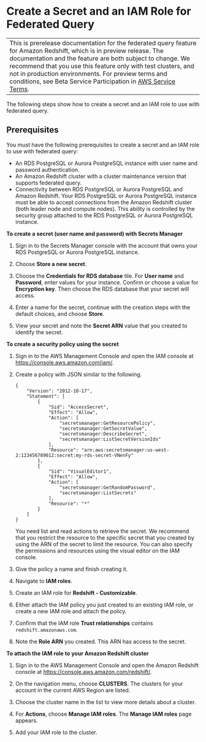 # Create a Secret and an IAM Role for Federated Query<a name="federated-create-secret-iam-role"></a>


|  | 
| --- |
| This is prerelease documentation for the federated query feature for Amazon Redshift, which is in preview release\. The documentation and the feature are both subject to change\. We recommend that you use this feature only with test clusters, and not in production environments\. For preview terms and conditions, see Beta Service Participation in [AWS Service Terms](https://aws.amazon.com/service-terms/)\.   | 

The following steps show how to create a secret and an IAM role to use with federated query\. 

## Prerequisites<a name="federated-create-secret-prerequisites"></a>

You must have the following prerequisites to create a secret and an IAM role to use with federated query:
+ An RDS PostgreSQL or Aurora PostgreSQL instance with user name and password authentication\.
+ An Amazon Redshift cluster with a cluster maintenance version that supports federated query\.
+ Connectivity between RDS PostgreSQL or Aurora PostgreSQL and Amazon Redshift\. Your RDS PostgreSQL or Aurora PostgreSQL instance must be able to accept connections from the Amazon Redshift cluster \(both leader node and compute nodes\)\. This ability is controlled by the security group attached to the RDS PostgreSQL or Aurora PostgreSQL instance\.

**To create a secret \(user name and password\) with Secrets Manager**

1. Sign in to the Secrets Manager console with the account that owns your RDS PostgreSQL or Aurora PostgreSQL instance\.

1. Choose **Store a new secret**\. 

1. Choose the **Credentials for RDS database** tile\. For **User name** and **Password**, enter values for your instance\. Confirm or choose a value for **Encryption key**\. Then choose the RDS database that your secret will access\. 

1. Enter a name for the secret, continue with the creation steps with the default choices, and choose **Store**\. 

1. View your secret and note the **Secret ARN** value that you created to identify the secret\. 

**To create a security policy using the secret**

1. Sign in to the AWS Management Console and open the IAM console at [https://console\.aws\.amazon\.com/iam/](https://console.aws.amazon.com/iam/)\.

1. Create a policy with JSON similar to the following\.

   ```
   {
       "Version": "2012-10-17",
       "Statement": [
           {
               "Sid": "AccessSecret",
               "Effect": "Allow",
               "Action": [
                   "secretsmanager:GetResourcePolicy",
                   "secretsmanager:GetSecretValue",
                   "secretsmanager:DescribeSecret",
                   "secretsmanager:ListSecretVersionIds"
               ],
               "Resource": "arn:aws:secretsmanager:us-west-2:123456789012:secret:my-rds-secret-VNenFy"
           },
           {
               "Sid": "VisualEditor1",
               "Effect": "Allow",
               "Action": [
                   "secretsmanager:GetRandomPassword",
                   "secretsmanager:ListSecrets"
               ],
               "Resource": "*"
           }
       ]
   }
   ```

   You need list and read actions to retrieve the secret\. We recommend that you restrict the resource to the specific secret that you created by using the ARN of the secret to limit the resource\. You can also specify the permissions and resources using the visual editor on the IAM console\.

1. Give the policy a name and finish creating it\. 

1. Navigate to **IAM roles**\. 

1. Create an IAM role for **Redshift \- Customizable**\. 

1. Either attach the IAM policy you just created to an existing IAM role, or create a new IAM role and attach the policy\. 

1. Confirm that the IAM role **Trust relationships** contains `redshift.amazonaws.com`\. 

1. Note the **Role ARN** you created\. This ARN has access to the secret\. 

**To attach the IAM role to your Amazon Redshift cluster**

1. Sign in to the AWS Management Console and open the Amazon Redshift console at [https://console\.aws\.amazon\.com/redshift/](https://console.aws.amazon.com/redshift/)\.

1. On the navigation menu, choose **CLUSTERS**\. The clusters for your account in the current AWS Region are listed\. 

1. Choose the cluster name in the list to view more details about a cluster\.

1. For **Actions**, choose **Manage IAM roles**\. The **Manage IAM roles** page appears\.

1. Add your IAM role to the cluster\.